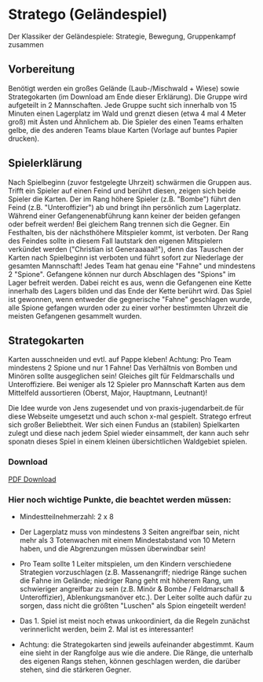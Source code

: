 # Stratego (Geländespiel)
Der Klassiker der Geländespiele: Strategie, Bewegung, Gruppenkampf zusammen

## Vorbereitung
Benötigt werden ein großes Gelände (Laub-/Mischwald + Wiese) sowie Strategokarten (im Download am Ende dieser Erklärung). Die Gruppe wird aufgeteilt in 2 Mannschaften. Jede Gruppe sucht sich innerhalb von 15 Minuten einen Lagerplatz im Wald und grenzt diesen (etwa 4 mal 4 Meter groß) mit Ästen und Ähnlichem ab. Die Spieler des einen Teams erhalten gelbe, die des anderen Teams blaue Karten (Vorlage auf buntes Papier drucken).

## Spielerklärung
Nach Spielbeginn (zuvor festgelegte Uhrzeit) schwärmen die Gruppen aus. Trifft ein Spieler auf einen Feind und berührt diesen, zeigen sich beide Spieler die Karten. Der im Rang höhere Spieler (z.B. "Bombe") führt den Feind (z.B. "Unteroffizier") ab und bringt ihn persönlich zum Lagerplatz. Während einer Gefangenenabführung kann keiner der beiden gefangen oder befreit werden! Bei gleichem Rang trennen sich die Gegner. Ein Festhalten, bis der nächsthöhere Mitspieler kommt, ist verboten. Der Rang des Feindes sollte in diesem Fall lautstark den eigenen Mitspielern verkündet werden ("Christian ist Generaaaaal!"), denn das Tauschen der Karten nach Spielbeginn ist verboten und führt sofort zur Niederlage der gesamten Mannschaft! Jedes Team hat genau eine "Fahne" und mindestens 2 "Spione". Gefangene können nur durch Abschlagen des "Spions" im Lager befreit werden. Dabei reicht es aus, wenn die Gefangenen eine Kette innerhalb des Lagers bilden und das Ende der Kette berührt wird. Das Spiel ist gewonnen, wenn entweder die gegnerische "Fahne" geschlagen wurde, alle Spione gefangen wurden oder zu einer vorher bestimmten Uhrzeit die meisten Gefangenen gesammelt wurden.

## Strategokarten
Karten ausschneiden und evtl. auf Pappe kleben! Achtung: Pro Team mindestens 2 Spione und nur 1 Fahne! Das Verhältnis von Bomben und Minören sollte ausgeglichen sein! Gleiches gilt für Feldmarschalls und Unteroffiziere. Bei weniger als 12 Spieler pro Mannschaft Karten aus dem Mittelfeld aussortieren (Oberst, Major, Hauptmann, Leutnant)!

Die Idee wurde von Jens zugesendet und von praxis-jugendarbeit.de für diese Webseite umgesetzt und auch schon x-mal gespielt. Stratego erfreut sich großer Beliebtheit. Wer sich einen Fundus an (stabilen) Spielkarten zulegt und diese nach jedem Spiel wieder einsammelt, der kann auch sehr sponatn dieses Spiel in einem kleinen übersichtlichen Waldgebiet spielen.

### Download
[PDF Download](https://www.praxis-jugendarbeit.de/service-download/Stratego-Karten.pdf)

### Hier noch wichtige Punkte, die beachtet werden müssen:
- Mindestteilnehmerzahl: 2 x 8

- Der Lagerplatz muss von mindestens 3 Seiten angreifbar sein, nicht mehr als 3 Totenwachen mit einem Mindestabstand von 10 Metern haben, und die Abgrenzungen müssen überwindbar sein!

- Pro Team sollte 1 Leiter mitspielen, um den Kindern verschiedene Strategien vorzuschlagen (z.B. Massenangriff; niedrige Ränge suchen die Fahne im Gelände; niedriger Rang geht mit höherem Rang, um schwieriger angreifbar zu sein (z.B. Minör & Bombe / Feldmarschall & Unteroffizier), Ablenkungsmanöver etc.). Der Leiter sollte auch dafür zu sorgen, dass nicht die größten "Luschen" als Spion eingeteilt werden!

- Das 1. Spiel ist meist noch etwas unkoordiniert, da die Regeln zunächst verinnerlicht werden, beim 2. Mal ist es interessanter!

- Achtung: die Strategokarten sind jeweils aufeinander abgestimmt. Kaum eine sieht in der Rangfolge aus wie die andere. Die Ränge, die unterhalb des eigenen Rangs stehen, können geschlagen werden, die darüber stehen, sind die stärkeren Gegner.
